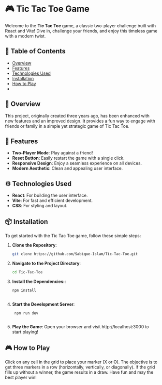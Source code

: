 # 🎮 Tic Tac Toe Game

Welcome to the **Tic Tac Toe** game, a classic two-player challenge built with React and Vite! Dive in, challenge your friends, and enjoy this timeless game with a modern twist.

## 📜 Table of Contents

- [Overview](#overview)
- [Features](#features)
- [Technologies Used](#technologies-used)
- [Installation](#installation)
- [How to Play](#how-to-play)
- 
## 🌟 Overview

This project, originally created three years ago, has been enhanced with new features and an improved design. It provides a fun way to engage with friends or family in a simple yet strategic game of Tic Tac Toe.

## 🚀 Features

- **Two-Player Mode**: Play against a friend!
- **Reset Button**: Easily restart the game with a single click.
- **Responsive Design**: Enjoy a seamless experience on all devices.
- **Modern Aesthetic**: Clean and appealing user interface.

## ⚙️ Technologies Used

- **React**: For building the user interface.
- **Vite**: For fast and efficient development.
- **CSS**: For styling and layout.

## 📦 Installation

To get started with the Tic Tac Toe game, follow these simple steps:

1. **Clone the Repository**:
   ```bash
   git clone https://github.com/Sabique-Islam/Tic-Tac-Toe.git

2. **Navigate to the Project Directory**:
    ```bash
    cd Tic-Tac-Toe
   
3.  **Install the Dependencies:**:
    ```bash
    npm install
   
4.  **Start the Development Server**:
    ```bash
     npm run dev
   
5. **Play the Game**:
   Open your browser and visit http://localhost:3000 to start playing!


## 🎮 How to Play
Click on any cell in the grid to place your marker (X or O).
The objective is to get three markers in a row (horizontally, vertically, or diagonally).
If the grid fills up without a winner, the game results in a draw.
Have fun and may the best player win!
   

